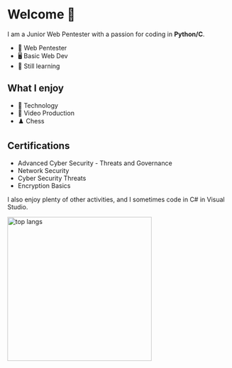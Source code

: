 # Welcome 👋

I am a Junior Web Pentester with a passion for coding in **Python/C**.

* 🔧 Web Pentester
* 🖥️ Basic Web Dev
* 🌱 Still learning
  
## What I enjoy
* 💾 Technology
* 🎥 Video Production
* ♟️ Chess

## Certifications
- Advanced Cyber Security - Threats and Governance
- Network Security
- Cyber Security Threats
- Encryption Basics
                                        
I also enjoy plenty of other activities, and I sometimes code in C# in Visual Studio.

<img width=325 align="center" src="https://github-readme-stats-salesp07.vercel.app/api/top-langs/?username=x0root&hide=HTML&langs_count=8&layout=compact&theme=react&border_radius=10&size_weight=0.5&count_weight=0.5&exclude_repo=github-readme-stats" alt="top langs" />
